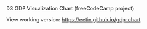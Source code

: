 D3 GDP Visualization Chart (freeCodeCamp project)

View working version: https://eetin.github.io/gdp-chart
